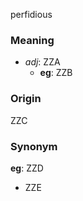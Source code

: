 perfidious
### Meaning
+ _adj_: ZZA
    + __eg__: ZZB

### Origin

ZZC

### Synonym

__eg__: ZZD

+ ZZE


